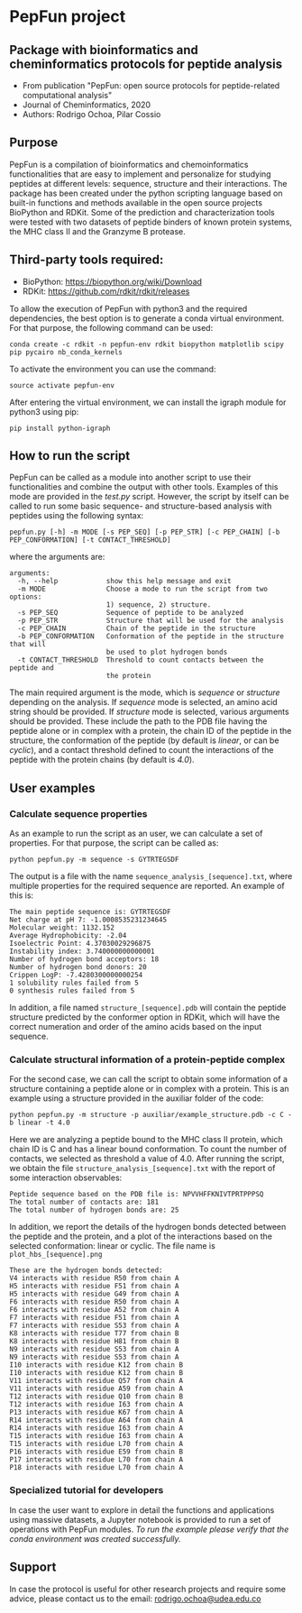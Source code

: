 # PepFun project

## Package with bioinformatics and cheminformatics protocols for peptide analysis

* From publication "PepFun: open source protocols for peptide-related computational analysis"
* Journal of Cheminformatics, 2020
* Authors: Rodrigo Ochoa, Pilar Cossio

## Purpose

PepFun is a compilation of bioinformatics and chemoinformatics functionalities that are easy to implement and personalize for studying peptides at different levels: sequence, structure and their interactions. The package has been created under the python scripting language based on built-in functions and methods available in the open source projects BioPython and RDKit. Some of the prediction and characterization tools were tested with two datasets of peptide binders of known protein systems, the MHC class II and the Granzyme B protease.

## Third-party tools required:

- BioPython: https://biopython.org/wiki/Download
- RDKit: https://github.com/rdkit/rdkit/releases

To allow the execution of PepFun with python3 and the required dependencies, the best option is to generate a conda virtual environment. For that purpose, the following command can be used:

`conda create -c rdkit -n pepfun-env rdkit biopython matplotlib scipy pip pycairo nb_conda_kernels`

To activate the environment you can use the command:

`source activate pepfun-env`

After entering the virtual environment, we can install the igraph module for python3 using pip:

`pip install python-igraph`

## How to run the script

PepFun can be called as a module into another script to use their functionalities and combine the output with other tools. Examples of this mode are provided in the *test.py* script. However, the script by itself can be called to run some basic sequence- and structure-based analysis with peptides using the following syntax:

`pepfun.py [-h] -m MODE [-s PEP_SEQ] [-p PEP_STR]
                            [-c PEP_CHAIN] [-b PEP_CONFORMATION]
                            [-t CONTACT_THRESHOLD]`
                                       
where the arguments are:

```
arguments:
  -h, --help            show this help message and exit
  -m MODE               Choose a mode to run the script from two options: 
                        1) sequence, 2) structure.
  -s PEP_SEQ            Sequence of peptide to be analyzed
  -p PEP_STR            Structure that will be used for the analysis
  -c PEP_CHAIN          Chain of the peptide in the structure
  -b PEP_CONFORMATION   Conformation of the peptide in the structure that will
                        be used to plot hydrogen bonds
  -t CONTACT_THRESHOLD  Threshold to count contacts between the peptide and
                        the protein
 ```
 
The main required argument is the mode, which is *sequence* or *structure* depending on the analysis. If *sequence* mode is selected, an amino acid string should be provided. If *structure* mode is selected, various arguments should be provided. These include the path to the PDB file having the peptide alone or in complex with a protein, the chain ID of the peptide in the structure, the conformation of the peptide (by default is *linear*, or can be *cyclic*), and a contact threshold defined to count the interactions of the peptide with the protein chains (by default is *4.0*).

## User examples

### Calculate sequence properties

As an example to run the script as an user, we can calculate a set of properties. For that purpose, the script can be called as:

`python pepfun.py -m sequence -s GYTRTEGSDF`

The output is a file with the name `sequence_analysis_[sequence].txt`, where multiple properties for the required sequence are reported. An example of this is:

```
The main peptide sequence is: GYTRTEGSDF
Net charge at pH 7: -1.0008535231234645
Molecular weight: 1132.152
Average Hydrophobicity: -2.04
Isoelectric Point: 4.37030029296875
Instability index: 3.740000000000001
Number of hydrogen bond acceptors: 18
Number of hydrogen bond donors: 20
Crippen LogP: -7.4280300000000254
1 solubility rules failed from 5
0 synthesis rules failed from 5
```

In addition, a file named `structure_[sequence].pdb` will contain the peptide structure predicted by the conformer option in RDKit, which will have the correct numeration and order of the amino acids based on the input sequence.


### Calculate structural information of a protein-peptide complex

For the second case, we can call the script to obtain some information of a structure containing a peptide alone or in complex with a protein. This is an example using a structure provided in the auxiliar folder of the code:

`python pepfun.py -m structure -p auxiliar/example_structure.pdb -c C -b linear -t 4.0`

Here we are analyzing a peptide bound to the MHC class II protein, which chain ID is C and has a linear bound conformation. To count the number of contacts, we selected as threshold a value of 4.0. After running the script, we obtain the file `structure_analysis_[sequence].txt` with the report of some interaction observables:

```
Peptide sequence based on the PDB file is: NPVVHFFKNIVTPRTPPPSQ
The total number of contacts are: 181
The total number of hydrogen bonds are: 25
```

In addition, we report the details of the hydrogen bonds detected between the peptide and the protein, and a plot of the interactions based on the selected conformation: linear or cyclic. The file name is `plot_hbs_[sequence].png`

```
These are the hydrogen bonds detected:
V4 interacts with residue R50 from chain A
H5 interacts with residue F51 from chain A
H5 interacts with residue G49 from chain A
F6 interacts with residue R50 from chain A
F6 interacts with residue A52 from chain A
F7 interacts with residue F51 from chain A
F7 interacts with residue S53 from chain A
K8 interacts with residue T77 from chain B
K8 interacts with residue H81 from chain B
N9 interacts with residue S53 from chain A
N9 interacts with residue S53 from chain A
I10 interacts with residue K12 from chain B
I10 interacts with residue K12 from chain B
V11 interacts with residue Q57 from chain A
V11 interacts with residue A59 from chain A
T12 interacts with residue Q10 from chain B
T12 interacts with residue I63 from chain A
P13 interacts with residue K67 from chain A
R14 interacts with residue A64 from chain A
R14 interacts with residue I63 from chain A
T15 interacts with residue I63 from chain A
T15 interacts with residue L70 from chain A
P16 interacts with residue E59 from chain B
P17 interacts with residue L70 from chain A
P18 interacts with residue L70 from chain A

```

### Specialized tutorial for developers

In case the user want to explore in detail the functions and applications using massive datasets, a Jupyter notebook is provided to run a set of operations with PepFun modules. *To run the example please verify that the conda environment was created successfully.*

## Support

In case the protocol is useful for other research projects and require some advice, please contact us to the email: rodrigo.ochoa@udea.edu.co

